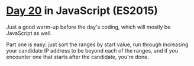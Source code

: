 # [Day 20](http://adventofcode.com/2016/day/20) in JavaScript (ES2015)

Just a good warm-up before the day's coding, which will mostly be JavaScript as
well.

Part one is easy: just sort the ranges by start value, run through increasing
your candidate IP address to be beyond each of the ranges, and if you encounter
one that starts after the candidate, you're done.

